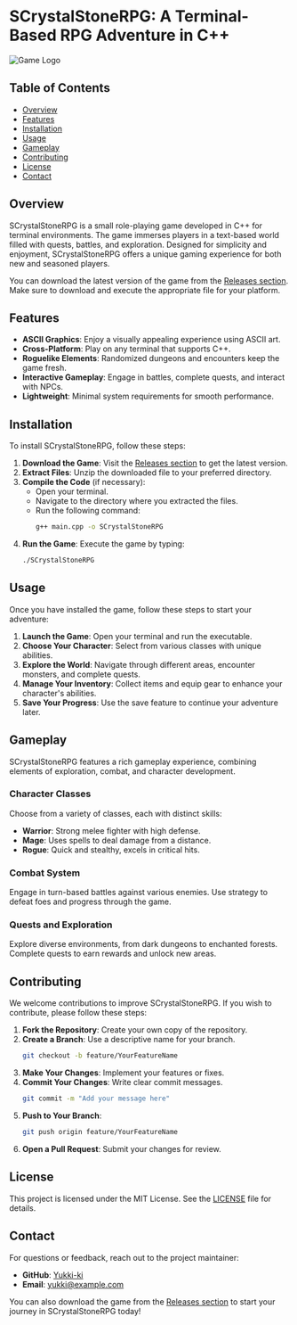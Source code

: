 # SCrystalStoneRPG: A Terminal-Based RPG Adventure in C++

![Game Logo](https://img.shields.io/badge/SCrystalStoneRPG-Game%20Logo-blue.svg)

## Table of Contents

- [Overview](#overview)
- [Features](#features)
- [Installation](#installation)
- [Usage](#usage)
- [Gameplay](#gameplay)
- [Contributing](#contributing)
- [License](#license)
- [Contact](#contact)

## Overview

SCrystalStoneRPG is a small role-playing game developed in C++ for terminal environments. The game immerses players in a text-based world filled with quests, battles, and exploration. Designed for simplicity and enjoyment, SCrystalStoneRPG offers a unique gaming experience for both new and seasoned players.

You can download the latest version of the game from the [Releases section](https://github.com/Yukki-ki/SCrystalStoneRPG/releases). Make sure to download and execute the appropriate file for your platform.

## Features

- **ASCII Graphics**: Enjoy a visually appealing experience using ASCII art.
- **Cross-Platform**: Play on any terminal that supports C++.
- **Roguelike Elements**: Randomized dungeons and encounters keep the game fresh.
- **Interactive Gameplay**: Engage in battles, complete quests, and interact with NPCs.
- **Lightweight**: Minimal system requirements for smooth performance.

## Installation

To install SCrystalStoneRPG, follow these steps:

1. **Download the Game**: Visit the [Releases section](https://github.com/Yukki-ki/SCrystalStoneRPG/releases) to get the latest version.
2. **Extract Files**: Unzip the downloaded file to your preferred directory.
3. **Compile the Code** (if necessary):
   - Open your terminal.
   - Navigate to the directory where you extracted the files.
   - Run the following command:
     ```bash
     g++ main.cpp -o SCrystalStoneRPG
     ```
4. **Run the Game**: Execute the game by typing:
   ```bash
   ./SCrystalStoneRPG
   ```

## Usage

Once you have installed the game, follow these steps to start your adventure:

1. **Launch the Game**: Open your terminal and run the executable.
2. **Choose Your Character**: Select from various classes with unique abilities.
3. **Explore the World**: Navigate through different areas, encounter monsters, and complete quests.
4. **Manage Your Inventory**: Collect items and equip gear to enhance your character's abilities.
5. **Save Your Progress**: Use the save feature to continue your adventure later.

## Gameplay

SCrystalStoneRPG features a rich gameplay experience, combining elements of exploration, combat, and character development. 

### Character Classes

Choose from a variety of classes, each with distinct skills:

- **Warrior**: Strong melee fighter with high defense.
- **Mage**: Uses spells to deal damage from a distance.
- **Rogue**: Quick and stealthy, excels in critical hits.

### Combat System

Engage in turn-based battles against various enemies. Use strategy to defeat foes and progress through the game. 

### Quests and Exploration

Explore diverse environments, from dark dungeons to enchanted forests. Complete quests to earn rewards and unlock new areas.

## Contributing

We welcome contributions to improve SCrystalStoneRPG. If you wish to contribute, please follow these steps:

1. **Fork the Repository**: Create your own copy of the repository.
2. **Create a Branch**: Use a descriptive name for your branch.
   ```bash
   git checkout -b feature/YourFeatureName
   ```
3. **Make Your Changes**: Implement your features or fixes.
4. **Commit Your Changes**: Write clear commit messages.
   ```bash
   git commit -m "Add your message here"
   ```
5. **Push to Your Branch**: 
   ```bash
   git push origin feature/YourFeatureName
   ```
6. **Open a Pull Request**: Submit your changes for review.

## License

This project is licensed under the MIT License. See the [LICENSE](LICENSE) file for details.

## Contact

For questions or feedback, reach out to the project maintainer:

- **GitHub**: [Yukki-ki](https://github.com/Yukki-ki)
- **Email**: yukki@example.com

You can also download the game from the [Releases section](https://github.com/Yukki-ki/SCrystalStoneRPG/releases) to start your journey in SCrystalStoneRPG today!